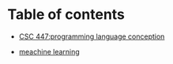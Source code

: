 # Table of contents

* [CSC 447:programming language conception](447.md)

* [meachine learning](478.md)
